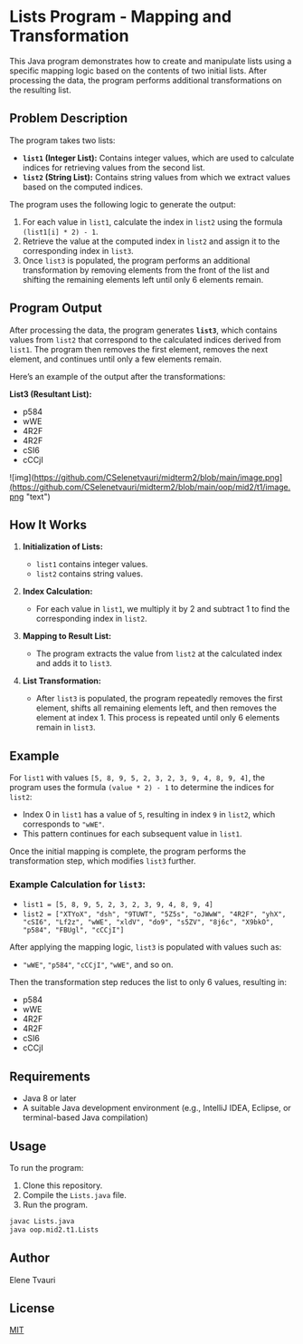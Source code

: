 # Lists Program - Mapping and Transformation

This Java program demonstrates how to create and manipulate lists using a specific mapping logic based on the contents of two initial lists. After processing the data, the program performs additional transformations on the resulting list.

## Problem Description

The program takes two lists:

- **`list1` (Integer List):** Contains integer values, which are used to calculate indices for retrieving values from the second list.
- **`list2` (String List):** Contains string values from which we extract values based on the computed indices.

The program uses the following logic to generate the output:

1. For each value in `list1`, calculate the index in `list2` using the formula `(list1[i] * 2) - 1`.
2. Retrieve the value at the computed index in `list2` and assign it to the corresponding index in `list3`.
3. Once `list3` is populated, the program performs an additional transformation by removing elements from the front of the list and shifting the remaining elements left until only 6 elements remain.

## Program Output

After processing the data, the program generates **`list3`**, which contains values from `list2` that correspond to the calculated indices derived from `list1`. The program then removes the first element, removes the next element, and continues until only a few elements remain.

Here’s an example of the output after the transformations:

**List3 (Resultant List):**
- p584
- wWE
- 4R2F
- 4R2F
- cSI6
- cCCjI

![img](https://github.com/CSelenetvauri/midterm2/blob/main/image.png](https://github.com/CSelenetvauri/midterm2/blob/main/oop/mid2/t1/image.png "text")



## How It Works

1. **Initialization of Lists:**
   - `list1` contains integer values.
   - `list2` contains string values.

2. **Index Calculation:**
   - For each value in `list1`, we multiply it by 2 and subtract 1 to find the corresponding index in `list2`.

3. **Mapping to Result List:**
   - The program extracts the value from `list2` at the calculated index and adds it to `list3`.

4. **List Transformation:**
   - After `list3` is populated, the program repeatedly removes the first element, shifts all remaining elements left, and then removes the element at index 1. This process is repeated until only 6 elements remain in `list3`.

## Example

For `list1` with values `[5, 8, 9, 5, 2, 3, 2, 3, 9, 4, 8, 9, 4]`, the program uses the formula `(value * 2) - 1` to determine the indices for `list2`:

- Index 0 in `list1` has a value of `5`, resulting in index `9` in `list2`, which corresponds to `"wWE"`.
- This pattern continues for each subsequent value in `list1`.

Once the initial mapping is complete, the program performs the transformation step, which modifies `list3` further.

### Example Calculation for `list3`:

- `list1 = [5, 8, 9, 5, 2, 3, 2, 3, 9, 4, 8, 9, 4]`
- `list2 = ["XTYoX", "dsh", "9TUWT", "5Z5s", "oJWwW", "4R2F", "yhX", "cSI6", "Lf2z", "wWE", "xldV", "do9", "s5ZV", "8j6c", "X9bkO", "p584", "FBUgl", "cCCjI"]`

After applying the mapping logic, `list3` is populated with values such as:
- `"wWE"`, `"p584"`, `"cCCjI"`, `"wWE"`, and so on.

Then the transformation step reduces the list to only 6 values, resulting in:
- p584
- wWE
- 4R2F
- 4R2F
- cSI6
- cCCjI


## Requirements

- Java 8 or later
- A suitable Java development environment (e.g., IntelliJ IDEA, Eclipse, or terminal-based Java compilation)

## Usage

To run the program:

1. Clone this repository.
2. Compile the `Lists.java` file.
3. Run the program.

```bash
javac Lists.java
java oop.mid2.t1.Lists
```

## Author
Elene Tvauri

## License

[MIT](https://choosealicense.com/licenses/mit/)
